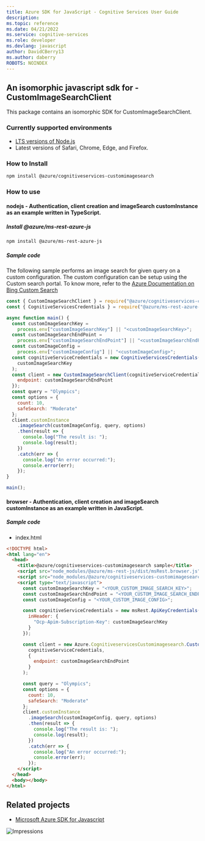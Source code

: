 ```yaml
---
title: Azure SDK for JavaScript - Cognitive Services User Guide
description: 
ms.topic: reference
ms.date: 04/21/2022
ms.service: cognitive-services
ms.role: developer
ms.devlang: javascript
author: DavidCBerry13
ms.author: daberry
ROBOTS: NOINDEX
---
```

## An isomorphic javascript sdk for - CustomImageSearchClient

This package contains an isomorphic SDK for CustomImageSearchClient.

### Currently supported environments

- [LTS versions of Node.js](https://nodejs.org/about/releases/)
- Latest versions of Safari, Chrome, Edge, and Firefox.

### How to Install

```bash
npm install @azure/cognitiveservices-customimagesearch
```

### How to use

#### nodejs - Authentication, client creation and imageSearch customInstance as an example written in TypeScript.

##### Install @azure/ms-rest-azure-js

```bash
npm install @azure/ms-rest-azure-js
```

##### Sample code
The following sample performs an image search for given query on a custom configuration. The custom configuration can be setup using the Custom search portal. To know more, refer to the [Azure Documentation on Bing Custom Search](https://docs.microsoft.com/azure/cognitive-services/bing-custom-search/)

```javascript
const { CustomImageSearchClient } = require("@azure/cognitiveservices-customimagesearch");
const { CognitiveServicesCredentials } = require("@azure/ms-rest-azure-js");

async function main() {
  const customImageSearchKey =
    process.env["customImageSearchKey"] || "<customImageSearchKey>";
  const customImageSearchEndPoint =
    process.env["customImageSearchEndPoint"] || "<customImageSearchEndPoint>";
  const customImageConfig =
    process.env["customImageConfig"] || "<customImageConfig>";
  const cognitiveServiceCredentials = new CognitiveServicesCredentials(
    customImageSearchKey
  );
  const client = new CustomImageSearchClient(cognitiveServiceCredentials, {
    endpoint: customImageSearchEndPoint
  });
  const query = "Olympics";
  const options = {
    count: 10,
    safeSearch: "Moderate"
  };
  client.customInstance
    .imageSearch(customImageConfig, query, options)
    .then(result => {
      console.log("The result is: ");
      console.log(result);
    })
    .catch(err => {
      console.log("An error occurred:");
      console.error(err);
    });
}

main();
```

#### browser - Authentication, client creation and imageSearch customInstance as an example written in JavaScript.

##### Sample code

- index.html
```html
<!DOCTYPE html>
<html lang="en">
  <head>
    <title>@azure/cognitiveservices-customimagesearch sample</title>
    <script src="node_modules/@azure/ms-rest-js/dist/msRest.browser.js"></script>
    <script src="node_modules/@azure/cognitiveservices-customimagesearch/dist/cognitiveservices-customimagesearch.js"></script>
    <script type="text/javascript">
      const customImageSearchKey = "<YOUR_CUSTOM_IMAGE_SEARCH_KEY>";
      const customImageSearchEndPoint = "<YOUR_CUSTOM_IMAGE_SEARCH_ENDPOINT>";
      const customImageConfig = "<YOUR_CUSTOM_IMAGE_CONFIG>";

      const cognitiveServiceCredentials = new msRest.ApiKeyCredentials({
        inHeader: {
          "Ocp-Apim-Subscription-Key": customImageSearchKey
        }
      });

      const client = new Azure.CognitiveservicesCustomimagesearch.CustomImageSearchClient(
        cognitiveServiceCredentials,
        {
          endpoint: customImageSearchEndPoint
        }
      );

      const query = "Olympics";
      const options = {
        count: 10,
        safeSearch: "Moderate"
      };
      client.customInstance
        .imageSearch(customImageConfig, query, options)
        .then(result => {
          console.log("The result is: ");
          console.log(result);
        })
        .catch(err => {
          console.log("An error occurred:");
          console.error(err);
        });
    </script>
  </head>
  <body></body>
</html>
```

## Related projects

- [Microsoft Azure SDK for Javascript](https://github.com/Azure/azure-sdk-for-js)

![Impressions](https://azure-sdk-impressions.azurewebsites.net/api/impressions/azure-sdk-for-js%2Fsdk%2Fcognitiveservices%2Fcognitiveservices-customimagesearch%2FREADME.png)
